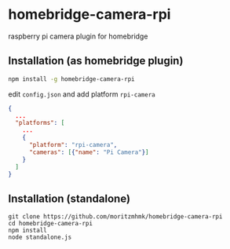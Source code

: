 # homebridge-camera-rpi
raspberry pi camera plugin for homebridge

## Installation (as homebridge plugin)

```bash
npm install -g homebridge-camera-rpi
```

edit ``config.json`` and add platform ``rpi-camera``

```json
{
  ...
  "platforms": [
    ...
    {
      "platform": "rpi-camera",
      "cameras": [{"name": "Pi Camera"}]
    }
  ]
}
```

## Installation (standalone)

```
git clone https://github.com/moritzmhmk/homebridge-camera-rpi
cd homebridge-camera-rpi
npm install
node standalone.js
```
